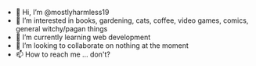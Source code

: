 - 👋 Hi, I’m @mostlyharmless19
- 👀 I’m interested in books, gardening, cats, coffee, video games, comics, general witchy/pagan things
- 🌱 I’m currently learning web development 
- 💞️ I’m looking to collaborate on nothing at the moment
- 📫 How to reach me ... don't?

<!---
mostlyharmless19/mostlyharmless19 is a ✨ special ✨ repository because its `README.md` (this file) appears on your GitHub profile.
You can click the Preview link to take a look at your changes.
--->
